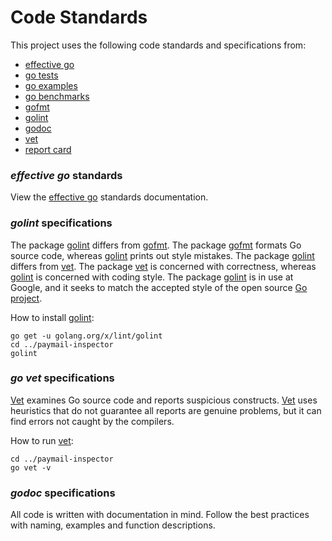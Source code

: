 # Code Standards

This project uses the following code standards and specifications from:
- [effective go](https://golang.org/doc/effective_go.html)
- [go tests](https://golang.org/pkg/testing/)
- [go examples](https://golang.org/pkg/testing/#hdr-Examples)
- [go benchmarks](https://golang.org/pkg/testing/#hdr-Benchmarks)
- [gofmt](https://golang.org/cmd/gofmt/)
- [golint](https://github.com/golang/lint)
- [godoc](https://godoc.org/golang.org/x/tools/cmd/godoc)
- [vet](https://golang.org/cmd/vet/)
- [report card](https://goreportcard.com/)

### *effective go* standards
View the [effective go](https://golang.org/doc/effective_go.html) standards documentation.

### *golint* specifications
The package [golint](https://github.com/golang/lint) differs from [gofmt](https://golang.org/cmd/gofmt/). The package [gofmt](https://golang.org/cmd/gofmt/) formats Go source code, whereas [golint](https://github.com/golang/lint) prints out style mistakes. The package [golint](https://github.com/golang/lint) differs from [vet](https://golang.org/cmd/vet/). The package [vet](https://golang.org/cmd/vet/) is concerned with correctness, whereas [golint](https://github.com/golang/lint) is concerned with coding style. The package [golint](https://github.com/golang/lint) is in use at Google, and it seeks to match the accepted style of the open source [Go project](https://golang.org/).

How to install [golint](https://github.com/golang/lint):
```shell script
go get -u golang.org/x/lint/golint
cd ../paymail-inspector
golint
```

### *go vet* specifications
[Vet](https://golang.org/cmd/vet/) examines Go source code and reports suspicious constructs. [Vet](https://golang.org/cmd/vet/) uses heuristics that do not guarantee all reports are genuine problems, but it can find errors not caught by the compilers.

How to run [vet](https://golang.org/cmd/vet/):
```shell script
cd ../paymail-inspector
go vet -v
```

### *godoc* specifications
All code is written with documentation in mind. Follow the best practices with naming, examples and function descriptions.